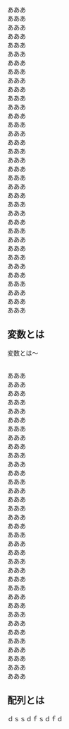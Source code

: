 <br>
あああ
<br>
あああ
<br>
あああ
<br>
あああ
<br>
あああ
<br>
あああ
<br>
あああ
<br>
あああ
<br>
あああ
<br>
あああ
<br>
あああ
<br>
あああ
<br>
あああ
<br>
あああ
<br>
あああ
<br>
あああ
<br>
あああ
<br>
あああ
<br>
あああ
<br>
あああ
<br>
あああ
<br>
あああ
<br>
あああ
<br>
あああ
<br>
あああ
<br>
あああ
<br>
あああ
<br>
あああ
<br>
あああ
<br>
あああ
<br>
あああ
<br>
あああ
<br>
あああ
<br>
あああ
<br>
あああ


## 変数とは

変数とは～

<br>
あああ
<br>
あああ
<br>
あああ
<br>
あああ
<br>
あああ
<br>
あああ
<br>
あああ
<br>
あああ
<br>
あああ
<br>
あああ
<br>
あああ
<br>
あああ
<br>
あああ
<br>
あああ
<br>
あああ
<br>
あああ
<br>
あああ
<br>
あああ
<br>
あああ
<br>
あああ
<br>
あああ
<br>
あああ
<br>
あああ
<br>
あああ
<br>
あああ
<br>
あああ
<br>
あああ
<br>
あああ
<br>
あああ
<br>
あああ
<br>
あああ
<br>
あああ
<br>
あああ
<br>
あああ
<br>
あああ



## 配列とは

ｄｓｓｄｆｓｄｆｄ
